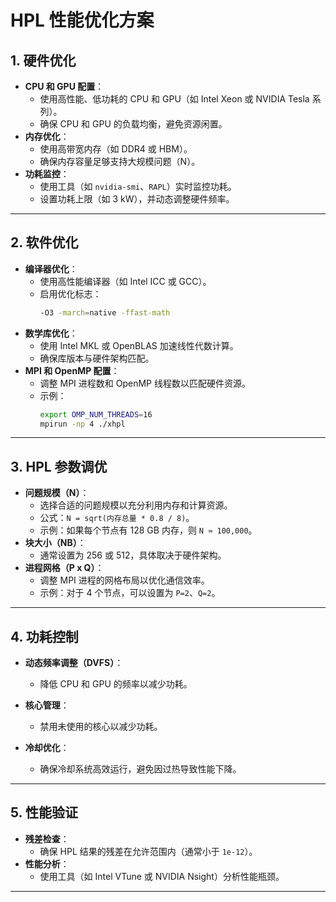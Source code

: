 ﻿# HPL 性能优化方案

## 1. 硬件优化
- **CPU 和 GPU 配置**：
  - 使用高性能、低功耗的 CPU 和 GPU（如 Intel Xeon 或 NVIDIA Tesla 系列）。
  - 确保 CPU 和 GPU 的负载均衡，避免资源闲置。
- **内存优化**：
  - 使用高带宽内存（如 DDR4 或 HBM）。
  - 确保内存容量足够支持大规模问题（N）。
- **功耗监控**：
  - 使用工具（如 `nvidia-smi`、`RAPL`）实时监控功耗。
  - 设置功耗上限（如 3 kW），并动态调整硬件频率。

---

## 2. 软件优化
- **编译器优化**：
  - 使用高性能编译器（如 Intel ICC 或 GCC）。
  - 启用优化标志：
    ```bash
    -O3 -march=native -ffast-math
    ```
- **数学库优化**：
  - 使用 Intel MKL 或 OpenBLAS 加速线性代数计算。
  - 确保库版本与硬件架构匹配。
- **MPI 和 OpenMP 配置**：
  - 调整 MPI 进程数和 OpenMP 线程数以匹配硬件资源。
  - 示例：
    ```bash
    export OMP_NUM_THREADS=16
    mpirun -np 4 ./xhpl
    ```

---

## 3. HPL 参数调优
- **问题规模（N）**：
  - 选择合适的问题规模以充分利用内存和计算资源。
  - 公式：`N = sqrt(内存总量 * 0.8 / 8)`。
  - 示例：如果每个节点有 128 GB 内存，则 `N ≈ 100,000`。
- **块大小（NB）**：
  - 通常设置为 256 或 512，具体取决于硬件架构。
- **进程网格（P x Q）**：
  - 调整 MPI 进程的网格布局以优化通信效率。
  - 示例：对于 4 个节点，可以设置为 `P=2`、`Q=2`。

---

## 4. 功耗控制
- **动态频率调整（DVFS）**：
  - 降低 CPU 和 GPU 的频率以减少功耗。
 
- **核心管理**：
  - 禁用未使用的核心以减少功耗。

- **冷却优化**：
  - 确保冷却系统高效运行，避免因过热导致性能下降。

---

## 5. 性能验证
- **残差检查**：
  - 确保 HPL 结果的残差在允许范围内（通常小于 `1e-12`）。
- **性能分析**：
  - 使用工具（如 Intel VTune 或 NVIDIA Nsight）分析性能瓶颈。

---
